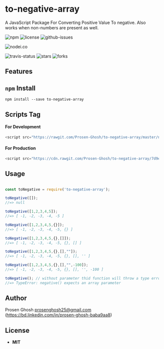 # to-negative-array
A JavaScript Package For Converting Positive Value To negative. Also works when non-numbers are present as well.

![npm](https://img.shields.io/npm/v/to-negative-array.svg) ![license](https://img.shields.io/npm/l/to-negative-array.svg) ![github-issues](https://img.shields.io/github/issues/Prosen-Ghosh/to-negative-array.svg) 

![nodei.co](https://nodei.co/npm/to-negative-array.png?downloads=true&downloadRank=true&stars=true)

![travis-status](https://img.shields.io/travis/Prosen-Ghosh/to-negative-array.svg)
![stars](https://img.shields.io/github/stars/Prosen-Ghosh/to-negative-array.svg)
![forks](https://img.shields.io/github/forks/Prosen-Ghosh/to-negative-array.svg)

## Features

## `npm` Install

`npm install --save to-negative-array`


## Scripts Tag

#### For Development
```js
<script src="https://rawgit.com/Prosen-Ghosh/to-negative-array/master/negative.js"></script>
```
#### For Production
```js
<script src="https://cdn.rawgit.com/Prosen-Ghosh/to-negative-array/7d9e5e1c/negative.js"></script>
```

## Usage

```js

const toNegative = require('to-negative-array');

toNegative([]);
//=> null

toNegative([1,2,3,4,5]);
//=> [ -1, -2, -3, -4, -5 ]

toNegative([1,2,3,4,5,{}]);
//=> [ -1, -2, -3, -4, -5, {} ]

toNegative([1,2,3,4,5,{},[]]);
//=> [ -1, -2, -3, -4, -5, {}, [] ]

toNegative([1,2,3,4,5,{},[],""]);
//=> [ -1, -2, -3, -4, -5, {}, [], '' ]

toNegative([1,2,3,4,5,{},[],"",-100]);
//=> [ -1, -2, -3, -4, -5, {}, [], '', -100 ]

toNegative(); // without parameter thid function will throw a type error
//=> TypeError: negative() expects an array parameter


```

## Author

Prosen Ghosh <prosenghosh25@gmail.com> (https://bd.linkedin.com/in/prosen-ghosh-baba9aa8)

## License

 - **MIT**
